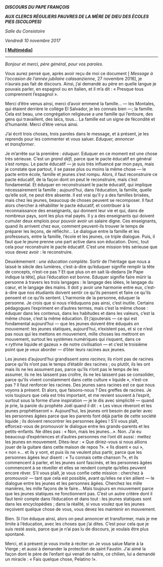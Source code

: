 ***DISCOURS DU PAPE FRANÇOIS***

***AUX CLERCS RÉGULIERS PAUVRES DE LA MÈRE DE DIEU DES ÉCOLES PIES (SCOLOPES)***

*Salle du Consistoire*

*Vendredi 10 novembre 2017*

**[ [Multimédia](http://w2.vatican.va/content/francesco/fr/events/event.dir.html/content/vaticanevents/fr/2017/11/10/scolopi.html)]**

* * *

*Bonjour et merci, père général, pour vos paroles.*

Vous aurez pensé que, après avoir reçu de moi ce document [ *Message à l’occasion de l’année jubilaire calasanzienne*, 27 novembre 2016], je n’aurais pas fait de discours. Ainsi, j’ai demandé au père en quelle langue je pouvais parler, en espagnol ou en italien, et il m’a dit : « Presque tous comprennent l’espagnol ».

Merci d’être venus ainsi, merci d’avoir emmené la famille... — les Montales, qui étaient derrière le collège El Salvador, je les connais bien —; la famille. Cela est beau, une congrégation religieuse a une famille qui l’entoure, des gens qui travaillent, des laïcs, tous... La famille est un signe de fécondité et d’humanité. Merci d’être venus ainsi.

J’ai écrit trois choses, trois paroles dans le message, et à présent, je les reprends pour les commenter et vous saluer. *Eduquer, annoncer* et *transformer*.

Je m’arrête sur la première : *éduquer.* Eduquer en ce moment est une chose très sérieuse. C’est un *grand défi,* parce que le pacte éducatif en général s’est rompu. Le pacte éducatif — je suis très influencé par mon pays, mais je constate que partout, il se passe plus ou moins la même chose — le pacte entre école, famille et jeunes s’est rompu. Alors, il faut reconstruire ce pacte éducatif, de la façon dont on peut le reconstruire, mais c’est fondamental. Et éduquer en reconstruisant le pacte éducatif, qui implique nécessairement la famille ; aujourd’hui, dans l’éducation, la famille, quelle qu’elle soit, ne peut être absente. Il est vrai qu’il y a des familles brisées, mais chez les jeunes, beaucoup de choses peuvent se recomposer. Il faut alors chercher à réhabiliter le pacte éducatif, et contribuer à la reconnaissance des enseignants, qui donnent leur vie et qui, dans de nombreux pays, sont les plus mal payés. Il y a des enseignants qui doivent cumuler deux emplois pour pouvoir avoir un salaire digne. Ces enseignants, quand ils arrivent chez eux, comment peuvent-ils trouver le temps de préparer les leçons, de réfléchir... Le dialogue entre la famille et les professeurs, entre la famille, l’école et les jeunes, ce triple dialogue. Puis, il faut que le jeune prenne une part active dans son éducation. Donc, tout cela pour reconstruire le pacte éducatif. C’est une mission très sérieuse que vous devez avoir : le reconstruire.

Deuxièmement : *une éducation complète*. Sortir de l’héritage que nous a laissé le siècle des lumières, c’est-à-dire qu’éduquer signifie remplir la tête de concepts, n’est-ce pas ? Et que plus on en sait là-dedans [le Pape indique la tête], plus l’éducation est bonne. Eduquer signifie faire mûrir la personne à travers les trois langages : le langage des idées, le langage du cœur, et le langage des mains. Il doit y avoir une harmonie entre eux, c’est-à-dire que nos étudiants doivent sentir ce qu’ils pensent et faire ce qu’ils pensent et ce qu’ils sentent. L’harmonie de la personne, éduquer la personne. Je crois que si nous n’éduquons pas ainsi, c’est inutile. Certains pédagogues l’expriment en d’autres termes, mais c’est la même chose : éduquer dans les contenus, dans les habitudes et dans les valeurs, c’est la même chose, c’est la même éducation. Et j’ajouterais — ce qui est fondamental aujourd’hui — que les jeunes doivent être éduqués *en mouvement*: les jeunes statiques, aujourd’hui, n’existent pas, et si ce n’est pas nous qui les mettons en mouvement, mille choses les mettront en mouvement, surtout les systèmes numériques qui risquent, dans ce « rythme liquide et gazeux » de notre civilisation — et c’est le troisième point que je veux aborder — d’ôter leurs racines aux jeunes.

Les jeunes d’aujourd’hui grandissent *sans racines*; ils n’ont pas de racines parce qu’ils n’ont pas le temps d’établir des racines ; ou plutôt, ils les ont mais ils ne les assument pas, parce qu’ils n’ont pas le temps de les assumer, ils ne les laissent pas croître, ils ne les laissent pas se consolider, parce qu’ils vivent constamment dans cette culture « liquide », n’est-ce pas ? Il faut renforcer les racines. Des jeunes sans racines est ce que nous voyons à présent. Et alors, que faisons-nous ? Des greffes de racines. Je vois toujours que cela est très important, et me revient souvent à l’esprit, surtout sous la forme d’une inspiration — je le dis avec simplicité — quand je prie, la parole du prophète Joël quand il dit : « Les vieux rêveront et les jeunes prophétiseront ». Aujourd’hui, les jeunes ont besoin de parler avec les personnes âgées parce que les parents font déjà partie de cette société liquide ; ils doivent rencontrer les personnes âgées ! S’il vous plaît, efforcez-vous de promouvoir le dialogue entre les grands-parents et les petits-enfants. Ne dites pas : « Non, mais les jeunes...». Non. J’ai eu beaucoup d’expériences et d’autres personnes me l’ont dit aussi : mettez les jeunes en mouvement. Dites-leur : « Que diriez-vous si nous allions jouer de la guitare dans cette maison de repos ?». « Ils disent « oui », « non »... et ils y vont, et puis ils ne veulent plus partir, parce que les personnes âgées leur disent : « Tu connais cette chanson ?», et ils commencent à parler, et les jeunes sont fascinés, et les personnes âgées commencent à se réveiller et elles se rendent compte qu’elles peuvent encore rêver. S’il vous plaît, je vous confie cette mission : cherchez à promouvoir — tant que cela est possible, avant qu’elles ne s’en aillent — le dialogue entre les jeunes et les personnes âgées. Cherchez les mille manières, les mille façons de le faire... Mais toujours en mouvement parce que les jeunes statiques ne fonctionnent pas. C’est un autre critère dont il faut tenir compte dans l’éducation et dans tout : les jeunes statiques sont dans les encyclopédies ; dans la réalité, si vous voulez que les jeunes reçoivent quelque chose de vous, vous devez les maintenir en mouvement.

Bien. Si l’on éduque ainsi, alors on peut annoncer et transformer, mais je me limite à l’éducation, avec les choses que j’ai dites. C’est pour cela que je suis resté assis, parce que je n’ai pas lu de discours, je voulais être plus spontané.

Merci, et à présent je vous invite à réciter un Je vous salue Marie à la Vierge ; et aussi à demander la protection de saint Faustin. J’ai aimé la façon dont le père de l’enfant qui venait de naître, ce chilien, lui a demandé un miracle : « Fais quelque chose, Pelatino !».